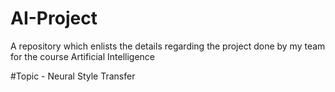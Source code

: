 # AI-Project
A repository which enlists the details regarding the project done by my team for the course Artificial Intelligence

#Topic - Neural Style Transfer

